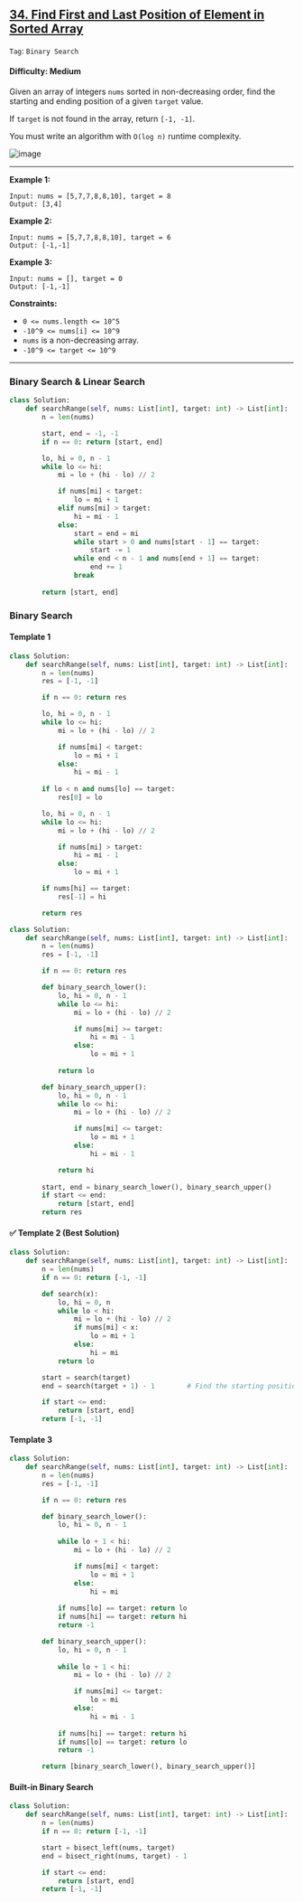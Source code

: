 ## [34. Find First and Last Position of Element in Sorted Array](https://leetcode.com/problems/find-first-and-last-position-of-element-in-sorted-array)

```Tag```: ```Binary Search```

#### Difficulty: Medium

Given an array of integers ```nums``` sorted in non-decreasing order, find the starting and ending position of a given ```target``` value.

If ```target``` is not found in the array, return ```[-1, -1]```.

You must write an algorithm with ```O(log n)``` runtime complexity.

![image](https://user-images.githubusercontent.com/35042430/230162999-93b6d9f6-21b4-4ade-b703-685415c6f3a4.png)

---

__Example 1:__
```
Input: nums = [5,7,7,8,8,10], target = 8
Output: [3,4]
```

__Example 2:__
```
Input: nums = [5,7,7,8,8,10], target = 6
Output: [-1,-1]
```

__Example 3:__
```
Input: nums = [], target = 0
Output: [-1,-1]
```

__Constraints:__

- ```0 <= nums.length <= 10^5```
- ```-10^9 <= nums[i] <= 10^9```
- ```nums``` is a non-decreasing array.
- ```-10^9 <= target <= 10^9```

---

### Binary Search & Linear Search

```Python
class Solution:
    def searchRange(self, nums: List[int], target: int) -> List[int]:
        n = len(nums)

        start, end = -1, -1
        if n == 0: return [start, end]

        lo, hi = 0, n - 1
        while lo <= hi:
            mi = lo + (hi - lo) // 2

            if nums[mi] < target:
                lo = mi + 1
            elif nums[mi] > target:
                hi = mi - 1
            else:
                start = end = mi
                while start > 0 and nums[start - 1] == target:
                    start -= 1
                while end < n - 1 and nums[end + 1] == target: 
                    end += 1
                break
        
        return [start, end]
```

### Binary Search

#### Template 1

```Python
class Solution:
    def searchRange(self, nums: List[int], target: int) -> List[int]:
        n = len(nums)
        res = [-1, -1]

        if n == 0: return res

        lo, hi = 0, n - 1
        while lo <= hi:
            mi = lo + (hi - lo) // 2

            if nums[mi] < target:
                lo = mi + 1
            else:
                hi = mi - 1
        
        if lo < n and nums[lo] == target: 
            res[0] = lo

        lo, hi = 0, n - 1
        while lo <= hi:
            mi = lo + (hi - lo) // 2

            if nums[mi] > target:
                hi = mi - 1
            else:
                lo = mi + 1

        if nums[hi] == target: 
            res[-1] = hi

        return res
```

```Python
class Solution:
    def searchRange(self, nums: List[int], target: int) -> List[int]:
        n = len(nums)
        res = [-1, -1]

        if n == 0: return res

        def binary_search_lower():
            lo, hi = 0, n - 1
            while lo <= hi:
                mi = lo + (hi - lo) // 2

                if nums[mi] >= target:
                    hi = mi - 1
                else:
                    lo = mi + 1
            
            return lo

        def binary_search_upper():
            lo, hi = 0, n - 1
            while lo <= hi:
                mi = lo + (hi - lo) // 2

                if nums[mi] <= target:
                    lo = mi + 1
                else:
                    hi = mi - 1

            return hi
        
        start, end = binary_search_lower(), binary_search_upper()
        if start <= end:
            return [start, end]
        return res
```

#### ✅ Template 2 (Best Solution)

```Python
class Solution:
    def searchRange(self, nums: List[int], target: int) -> List[int]:
        n = len(nums)
        if n == 0: return [-1, -1]

        def search(x):
            lo, hi = 0, n
            while lo < hi:
                mi = lo + (hi - lo) // 2
                if nums[mi] < x:
                    lo = mi + 1
                else:
                    hi = mi
            return lo

        start = search(target)
        end = search(target + 1) - 1        # Find the starting position of the element next to target, its previous index is the ending position of target

        if start <= end:
            return [start, end]
        return [-1, -1]
```

#### Template 3

```Python
class Solution:
    def searchRange(self, nums: List[int], target: int) -> List[int]:
        n = len(nums)
        res = [-1, -1]

        if n == 0: return res

        def binary_search_lower():
            lo, hi = 0, n - 1
            
            while lo + 1 < hi:
                mi = lo + (hi - lo) // 2

                if nums[mi] < target:
                    lo = mi + 1
                else:
                    hi = mi
                
            if nums[lo] == target: return lo
            if nums[hi] == target: return hi
            return -1

        def binary_search_upper():
            lo, hi = 0, n - 1
            
            while lo + 1 < hi:
                mi = lo + (hi - lo) // 2

                if nums[mi] <= target:
                    lo = mi
                else:
                    hi = mi - 1
                
            if nums[hi] == target: return hi
            if nums[lo] == target: return lo
            return -1

        return [binary_search_lower(), binary_search_upper()]
```

#### Built-in Binary Search

```Python
class Solution:
    def searchRange(self, nums: List[int], target: int) -> List[int]:
        n = len(nums)
        if n == 0: return [-1, -1]

        start = bisect_left(nums, target)
        end = bisect_right(nums, target) - 1

        if start <= end:
            return [start, end]
        return [-1, -1]        
```
